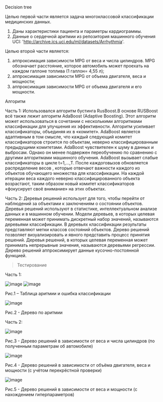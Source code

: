 Decision tree

Целью первой части является задача многоклассовой классификации медицинских данных. 
1) Даны характеристики пациента и параметры кардиограммы. 
2) Данные о сердечной аритмии из репозитория машинного обучения UCI: 'http://archive.ics.uci.edu/ml/datasets/Arrhythmia'. 

Целью второй части является:
1)	аппроксимация зависимости MPG от веса и числа цилиндров. MPG обозначает расстояние, которое автомобиль может проехать на каждом галлоне топлива (1 галлон= 4,55 л);
2)	аппроксимация зависимости MPG от объема двигателя, веса и мощности;
3)	аппроксимация зависимости MPG от объема двигателя и его мощности.

Алгоритм

Часть 1:
Использовался алгоритм бустинга RusBoost.В основе RUSBoost всё также лежит алгоритм AdaBoost (Adaptive Boosting). Этот алгоритм может использоваться в сочетании с несколькими алгоритмами классификации для улучшения их эффективности. 
Алгоритм усиливает классификаторы, объединяя их в «комитет». AdaBoost является адаптивным в том смысле, что каждый следующий комитет классификаторов строится по объектам, неверно классифицированным предыдущими комитетами. 
AdaBoost чувствителен к шуму в данных и выбросам. Однако он менее подвержен переобучению по сравнению с другими алгоритмами машинного обучения.
AdaBoost вызывает слабые классификаторы в цикле t=1,…,T. После каждоговызов обновляется распределение весов , которые отвечают важности каждого из объектов обучающего множества для классификации.
На каждой итерации веса каждого неверно классифицированного объекта возрастают, таким образом новый комитет классификаторов «фокусирует своё внимание» на этих объектах.

Часть 2:
Деревья решений использует для того, чтобы перейти от наблюдений за объектами к заключениям о состоянии объектов. Деревья решений используют в статистике, интеллектуальном анализе данных и в машинном обучении. 
Модели деревьев, в которых целевая переменная может принимать дискретный набор значений, называются деревьями классификации. В деревьях классификации результаты представляют метки классов состояний объектов. 
Дерево решений позволяет визуализировать и явного представить процесс принятия решений. Деревья решений, в которых целевая переменная может принимать непрерывные значения, называются деревьями регрессии. 
Дерево решений аппроксимирует данные кусочно-постоянной функцией.  

> Тестирование

Часть 1:

 ![image](https://github.com/user-attachments/assets/d14766d1-15f6-4f57-8278-b4acc71ec9ab)
![image](https://github.com/user-attachments/assets/6f90e23f-2398-4780-a920-99a9a4f3ad19)

 
Рис.1 – Таблица аритмии и ошибка классификации
 
![image](https://github.com/user-attachments/assets/844413e2-26e4-4a0b-a573-ea631075a613)

Рис.2  - Дерево по аритмии

Часть 2:

 ![image](https://github.com/user-attachments/assets/cb0ed53e-c22c-46bf-b50c-12f0c94b1dd3)

Рис.3 -  Дерево решений в зависимости от веса и числа цилиндров (по полученным параметрам об автомобиле)

![image](https://github.com/user-attachments/assets/bb593a2d-4a7c-4bf0-ac7f-b7f0c21aca7e)

 
Рис.4 -  Дерево решений в зависимости от объёма двигателя, веса и мощности (с учётом перекрёстной проверки)

 ![image](https://github.com/user-attachments/assets/6f59413e-e85b-406f-9c61-261e9cd0270b)

Рис.5 -  Дерево решений в зависимости от веса и мощности (с нахождением гиперпараметров)

